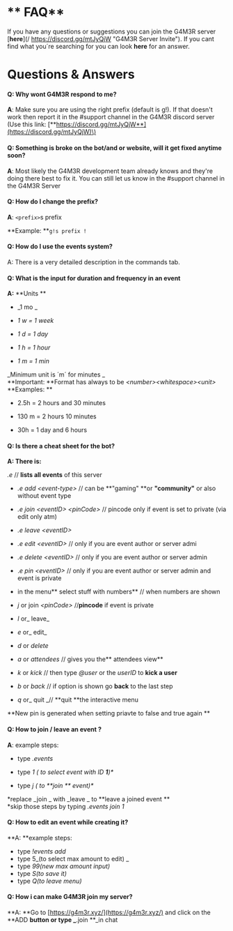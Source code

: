 # **                                                  FAQ**

If you have any questions or suggestions you can join the G4M3R server [**here**](/ https://discord.gg/mtJyQjW "G4M3R Server Invite"). If you cant find what you´re  searching for you can look **here** for an answer.

# Questions & Answers

#### Q: Why wont G4M3R respond to me?

**A**: Make sure you are using the right prefix \(default is g!\). If that doesn't work then report it in the \#support channel in the G4M3R discord server \(Use this link: [**https://discord.gg/mtJyQjW**](https://discord.gg/mtJyQjW)\)



#### Q: Something is broke on the bot/and or website, will it get fixed anytime soon?

**A**: Most likely the G4M3R development team already knows and they're doing there best to fix it. You can still let us know in the \#support channel in the G4M3R Server



#### Q: How do I change the prefix?

**A**: `<prefix>`s prefix

**Example: **`g!s prefix !`



#### Q: How do I use the events system?

A: There is a very detailed description in the commands tab.

#### 

#### Q: What is the input for duration and frequency in an event

**A:** **Units **

* _1 mo _

* _1 w = 1 week_

* _1 d = 1 day_

* _1 h = 1 hour_

* _1 m = 1 min_

_Minimum unit is ´m´ for minutes _  
**Important: **Format has always to be _&lt;number&gt;&lt;whitespace&gt;&lt;unit&gt;_  
**Examples: **

* 2.5h = 2 hours and 30 minutes

* 130 m = 2 hours 10 minutes
* 30h = 1 day and 6 hours

#### 

#### Q: Is there a cheat sheet for the bot?

**A: There is:**

_.e_ // **lists all events** of this server

* _.e add &lt;event-type&gt;_ // can be **"gaming" **or **"community"** or also without event type

*  _.e join &lt;eventID&gt; &lt;pinCode&gt;_ // pincode only if event is set to private \(via edit only atm\)

* _.e leave &lt;eventID&gt;_

* _.e edit &lt;eventID&gt;_ // only if you are event author or server admi

* _.e delete &lt;eventID&gt;_ // only if you are event author or server admin

* ._e pin &lt;eventID&gt;_ // only if you are event author or server admin and event is private

* in the menu** select stuff with numbers** // when numbers are shown

* _j_ or join _&lt;pinCode&gt;_ //**pincode** if event is private

* _l_ or_ leave_

* _e_ or_ edit_

* _d_ or _delete_

* _a_ or _attendees_ // gives you the** attendees view**

* _k_ or _kick_ // then type _@user_ or the _userID_ to **kick a user**

* _b_ or _back_ // if option is shown go **back** to the last step

* _q_ or_ quit _// **quit **the interactive menu

**New pin is generated when setting priavte to false and true again **

#### 

#### **Q: How to join / leave an event ?**

**A**:  example steps:

* type _.events_

* type _1 \( to select event with ID **1**\)\*_

* type _j \( to **join ** event\)\*_

\*replace _join _ with _leave _ to **leave a joined event **  
\*skip those steps by typing _.events join 1_

#### Q: How to edit an event while creating it?

**A: **example steps:

* type _!events add_
* type 5_\(to select max  amount to edit\) _
* type _99\(new max amount input\)_
* type _S\(to save it\)_
* type _Q\(to leave menu\)_

#### Q: How i can make G4M3R join my server?

**A: **Go to [https://g4m3r.xyz/](https://g4m3r.xyz/) and click on the **ADD **button or type \_**.join **\_in chat



